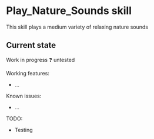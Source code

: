 # Play_Nature_Sounds skill

This skill plays a medium variety of relaxing nature sounds

## Current state
Work in progress
❓ untested

Working features:
 - ...

Known issues:
 - ...

TODO:
 - Testing
